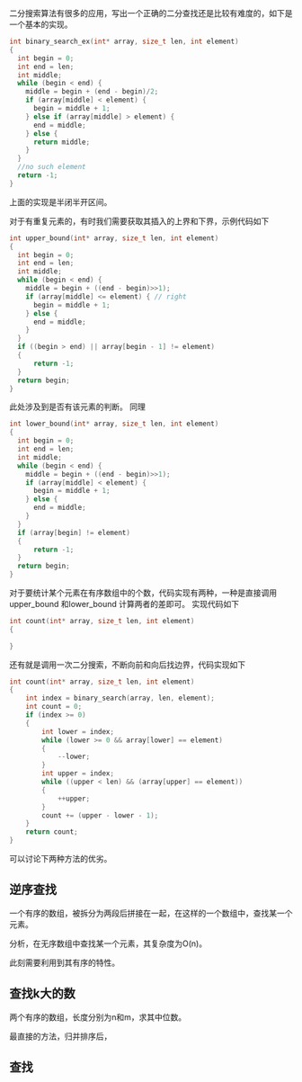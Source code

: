 二分搜索算法有很多的应用，写出一个正确的二分查找还是比较有难度的，如下是一个基本的实现。
```cpp
int binary_search_ex(int* array, size_t len, int element)
{
  int begin = 0;
  int end = len;
  int middle;
  while (begin < end) {
    middle = begin + (end - begin)/2;
    if (array[middle] < element) {
      begin = middle + 1;
    } else if (array[middle] > element) {
      end = middle;
    } else {
      return middle;
    }
  }
  //no such element
  return -1;
}
```
上面的实现是半闭半开区间。


对于有重复元素的，有时我们需要获取其插入的上界和下界，示例代码如下
```cpp
int upper_bound(int* array, size_t len, int element)
{
  int begin = 0;
  int end = len;
  int middle;
  while (begin < end) {
    middle = begin + ((end - begin)>>1);
    if (array[middle] <= element) { // right
      begin = middle + 1;
    } else {
      end = middle;
    }
  }
  if ((begin > end) || array[begin - 1] != element)
  {
      return -1;
  }
  return begin;
}
```
此处涉及到是否有该元素的判断。
同理
```cpp
int lower_bound(int* array, size_t len, int element)
{
  int begin = 0;
  int end = len;
  int middle;
  while (begin < end) {
    middle = begin + ((end - begin)>>1);
    if (array[middle] < element) {
      begin = middle + 1;
    } else {
      end = middle;
    }
  }
  if (array[begin] != element)
  {
      return -1;
  }
  return begin;
}
```


对于要统计某个元素在有序数组中的个数，代码实现有两种，一种是直接调用upper_bound 和lower_bound 计算两者的差即可。
实现代码如下
```cpp
int count(int* array, size_t len, int element)
{
	
}
```

还有就是调用一次二分搜索，不断向前和向后找边界，代码实现如下
```cpp
int count(int* array, size_t len, int element)
{
    int index = binary_search(array, len, element);
    int count = 0;
    if (index >= 0)
    {
        int lower = index;
        while (lower >= 0 && array[lower] == element)
        {
            --lower;
        }
        int upper = index;
        while ((upper < len) && (array[upper] == element))
        {
            ++upper;
        }
        count += (upper - lower - 1);
    }
    return count;
}
```
可以讨论下两种方法的优劣。


## 逆序查找

一个有序的数组，被拆分为两段后拼接在一起，在这样的一个数组中，查找某一个元素。

分析，在无序数组中查找某一个元素，其复杂度为O(n)。

此刻需要利用到其有序的特性。


## 查找k大的数

两个有序的数组，长度分别为n和m，求其中位数。

最直接的方法，归并排序后，


## 查找




